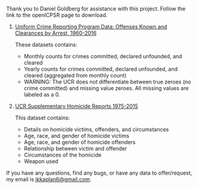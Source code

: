 Thank you to Daniel Goldberg for assistance with this project. Follow the link to the openICPSR page to download.

1.  [Uniform Crime Reporting Program Data: Offenses Known and Clearances by Arrest, 1960-2016](https://www.openicpsr.org/openicpsr/project/100707/version/V4/view/)


    These datasets contains:
    -  Monthly counts for crimes committed, declared unfounded, and cleared
    -   Yearly counts for crimes committed, declared unfounded, and cleared (aggregated from monthly count)
    -   WARNING: The UCR does not differentiate between true zeroes (no crime committed) and missing value zeroes. All missing values are labeled as a 0.

2.  [UCR Supplementary Homicide Reports 1975-2015](https://www.openicpsr.org/openicpsr/project/100699/version/V1/view)

    This dataset contains:
    -   Details on homicide victims, offenders, and circumstances
    -   Age, race, and gender of homicide victims
    -   Age, race, and gender of homicide offenders
    -   Relationship between victim and offender
    -   Circumstances of the homicide
    -   Weapon used


If you have any questions, find any bugs, or have any data to offer/request, my email is <jkkaplan6@gmail.com>.
